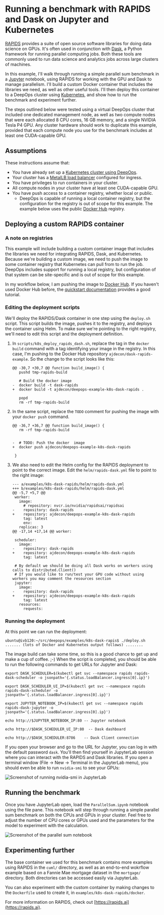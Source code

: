 Running a benchmark with RAPIDS and Dask on Jupyter and Kubernetes
==================================================================

[RAPIDS](https://rapids.ai/) provides a suite of open source software libraries for doing data science on GPUs.
It's often used in conjunction with [Dask](https://dask.org/), a Python framework for running parallel computing jobs.
Both these tools are commonly used to run data science and analytics jobs across large clusters of machines.

In this example, I'll walk through running a simple parallel sum benchmark in a  [Jupyter](https://jupyter.org/) notebook, using RAPIDS for working with the GPU and Dask to manage parallelism.
I'll build a custom Docker container that includes the libraries we need, as well as other useful tools.
I'll then deploy this container to a DeepOps cluster using [Kubernetes](https://kubernetes.io/), and show how to run the benchmark and experiment further.

The steps outlined below were tested using a virtual DeepOps cluster that included one dedicated management node, as well as two compute nodes that were each allocated 8 CPU cores, 16 GB memory, and a single NVIDIA Tesla P4 GPU.
Any cluster hardware should work to duplicate this example, provided that each compute node you use for the benchmark includes at least one CUDA-capable GPU.

## Assumptions

These instructions assume that:

* You have already set up a [Kubernetes cluster using DeepOps](/docs/kubernetes-cluster.md).
* Your cluster has a [MetalLB load balancer](/docs/ingress.md) configured for ingress.
* You have privileges to run containers in your cluster.
* All compute nodes in your cluster have at least one CUDA-capable GPU.
* You have push access to a container registry, whether local or public.
    * DeepOps is capable of running a local container registry, but the configuration for the registry  is out of scope for this example. The example below uses the public [Docker Hub](https://hub.docker.com) registry.

## Deploying a custom RAPIDS container

### A note on registries

This example will include building a custom container image that includes the libraries we need for integrating RAPIDS, Dask, and Kubernetes.
Because we're building a custom image, we need to push the image to some container registry that Kubernetes can pull from to run the job.
DeepOps includes support for running a local registry, but configuration of that system can be site-specific and is out of scope for this example.

In my workflow below, I am pushing the image to [Docker Hub](https://hub.docker.com).
If you haven't used Docker Hub before, the [quickstart documentation](https://docs.docker.com/docker-hub/) provides a good tutorial.

### Editing the deployment scripts

We'll deploy the RAPIDS/Dask container in one step using the `deploy.sh` script.
This script builds the image, pushes it to the registry, and deploys the container using Helm.
To make sure we're pointing to the right registry, we'll need to edit this script and the deployment definition.

1. In `scripts/k8s_deploy_rapids_dash.sh`, replace the tag in the `docker build` command with a tag identifying your image in the registry.
    In this case, I'm pushing to the Docker Hub repository `ajdecon/dask-rapids-example`.
    So the change to the script looks like this:
    ```
    @@ -30,7 +30,7 @@ function build_image() {
       pushd tmp-rapids-build
    
       # Build the docker image
    -  docker build -t dask-rapids
    +  docker build -t ajdecon/deepops-example-k8s-dask-rapids .
    
       popd
       rm -rf tmp-rapids-build
    ```
1. In the same script, replace the `TODO` comment for pushing the image with your `docker push` command.
    ```
    @@ -36,7 +36,7 @@ function build_image() {
       rm -rf tmp-rapids-build
    
    
    -  # TODO: Push the docker  image
    +  docker push ajdecon/deepops-example-k8s-dask-rapids
    
     }
    ```
1. We also need to edit the Helm config for the RAPIDS deployment to point to the correct image.
    Edit the `helm/rapids-dask.yml` file to point to the right image:
    ```
    --- a/examples/k8s-dask-rapids/helm/rapids-dask.yml
    +++ b/examples/k8s-dask-rapids/helm/rapids-dask.yml
    @@ -5,7 +5,7 @@
     worker:
       image:
         # repository: nvcr.io/nvidia/rapidsai/rapidsai
    -    repository: dask-rapids
    +    repository: ajdecon/deepops-example-k8s-dask-rapids
         tag: latest
         env:
       replicas: 3
    @@ -17,14 +17,14 @@ worker:
    
     scheduler:
       image:
    -    repository: dask-rapids
    +    repository: ajdecon/deepops-example-k8s-dask-rapids
         tag: latest
    
     # By default we should be doing all Dask works on workers using calls to distributed.Client()
     # If you would like to run/test your GPU code without using workers you may comment the resources section
     jupyter:
       image:
    -    repository: dask-rapids
    +    repository: ajdecon/deepops-example-k8s-dask-rapids
         tag: latest
       resources:
         requests:
    ```

### Running the deployment

At this point we can run the deployment:

```
ubuntu@ivb120:~/src/deepops/examples/k8s-dask-rapis$ ./deploy.sh
....... (lots of Docker and Kubernetes output follows) ........
```

The image build can take some time, so this is a good chance to get up and make a cup of coffee. ;-)
When the script is completed, you should be able to run the following commands to get URLs for Jupyter and Dask:

```
export DASK_SCHEDULER=$(kubectl get svc --namespace rapids rapids-dask-scheduler -o jsonpath='{.status.loadBalancer.ingress[0].ip}')

export DASK_SCHEDULER_UI_IP=$(kubectl get svc --namespace rapids rapids-dask-scheduler -o jsonpath='{.status.loadBalancer.ingress[0].ip}')

export JUPYTER_NOTEBOOK_IP=$(kubectl get svc --namespace rapids rapids-dask-jupyter -o jsonpath='{.status.loadBalancer.ingress[0].ip}')

echo http://$JUPYTER_NOTEBOOK_IP:80 -- Jupyter notebook

echo http://$DASK_SCHEDULER_UI_IP:80  -- Dask dashboard

echo http://$DASK_SCHEDULER:8786    -- Dask Client connection
```

If you open your browser and go to the URL for Jupyter, you can log in with the default password `dask`.
You'll then find yourself in JupyterLab session where you can interact with the RAPIDS and Dask libraries.
If you open a terminal window (File -> New -> Terminal in the JupyterLab menu), you should even be able to run `nvidia-smi` to see your GPUs:

![Screenshot of running nvidia-smi in JupyterLab](/examples/k8s-dask-rapids/jupyterlab-nvsmi.png "Screenshot of running nvidia-smi in JupyterLab")

## Running the benchmark

Once you have JupyterLab open, load the `ParallelSum.ipynb` notebook using the file pane.
This notebook will step through running a simple parallel sum benchmark on both the CPUs and GPUs in your cluster.
Feel free to adjust the number of CPU cores or GPUs used and the parameters for the model to experiment with the calculation.

![Screenshot of the parallel sum notebook](/examples/k8s-dask-rapids/parallel-sum.png "Screenshot of the parallel sum notebook")

## Experimenting further

The base container we used for this benchmark contains more examples using RAPIDS in the `cuml/` directory,
as well as an end-to-end wokrflow example based on a Fannie Mae mortgage dataset in the `mortgage/` directory.
Both directories can be accessed easily via JupyterLab.

You can also experiment with the custom container by making changes to the `Dockerfile` used to create it,
in `examples/k8s-dask-rapids/docker`.

For more information on RAPIDS, check out [https://rapids.ai](https://rapids.ai).
